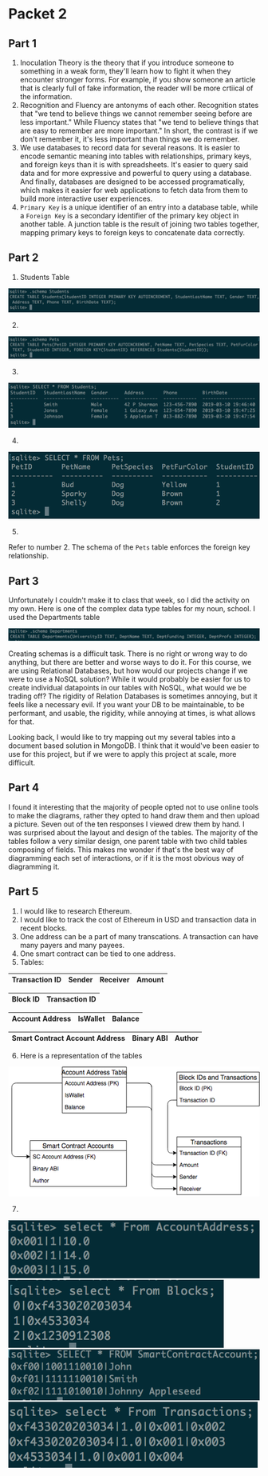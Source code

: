 # Packet 2
## Part 1
1. Inoculation Theory is the theory that if you introduce someone to something in a weak form, they'll learn how to fight it when they encounter stronger forms. For example, if you show someone an article that is clearly full of fake information, the reader will be more crtiical of the information.
2. Recognition and Fluency are antonyms of each other. Recognition states that "we tend to believe things we cannot remember seeing before are less important." While Fluency states that "we tend to believe things that are easy to remember are more important." In short, the contrast is if we don't remember it, it's less important than things we do remember.
3. We use databases to record data for several reasons. It is easier to encode semantic meaning into tables with relationships, primary keys, and foreign keys than it is with spreadsheets. It's easier to query said data and for more expressive and powerful to query using a database. And finally, databases are designed to be accessed programatically, which makes it easier for web applications to fetch data from them to build more interactive user experiences.
4. `Primary Key` is a unique identifier of an entry into a database table, while a `Foreign Key` is a secondary identifier of the primary key object in another table. A junction table is the result of joining two tables together, mapping primary keys to foreign keys to concatenate data correctly.
## Part 2
1. Students Table

![Student Schema](../imgs/packet2/StudentsSchema.png)

2.
![Pets Schema](../imgs/packet2/PetsSchema.png)

3.
![Student Data](../imgs/packet2/StudentsData.png)

4.
![Pets Data](../imgs/packet2/DogData.png)

5.
Refer to number 2. The schema of the `Pets` table enforces the foreign key relationship.
 
## Part 3
Unfortunately I couldn't make it to class that week, so I did the activity on my own. Here is one of the complex data type tables for my noun, school. I used the Departments table

![Departments](../imgs/packet2/part3.png)

Creating schemas is a difficult task. There is no right or wrong way to do anything, but there are better and worse ways to do it. For this course, we are using Relational Databases, but how would our projects change if we were to use a NoSQL solution? While it would probably be easier for us to create individual datapoints in our tables with NoSQL, what would we be trading off? The rigidity of Relation Databases is sometimes annoying, but it feels like a necessary evil. If you want your DB to be maintainable, to be performant, and usable, the rigidity, while annoying at times, is what allows for that. 

Looking back, I would like to try mapping out my several tables into a document based solution in MongoDB. I think that it would've been easier to use for this project, but if we were to apply this project at scale, more difficult.

## Part 4
I found it interesting that the majority of people opted not to use online tools to make the diagrams, rather they opted to hand draw them and then upload a picture. Seven out of the ten responses I viewed drew them by hand. I was surprised about the layout and design of the tables. The majority of the tables follow a very similar design, one parent table with two child tables composing of fields. This makes me wonder if that's the best way of diagramming each set of interactions, or if it is the most obvious way of diagramming it. 

## Part 5
1. I would like to research Ethereum.
2. I would like to track the cost of Ethereum in USD and transaction data in recent blocks.
3. One address can be a part of many transcations. A transaction can have many payers and many payees. 
4. One smart contract can be tied to one address.
5. Tables:

|Transaction ID|Sender|Receiver|Amount|
|--------------|------|--------|------|

|Block ID|Transaction ID|
|--------|--------------|

|Account Address|IsWallet|Balance|
|--|--|--|

|Smart Contract Account Address|Binary ABI|Author|
|---|---|---|

6. Here is a representation of the tables

![Tables](../imgs/packet2/EthTables.png)


7.
![Account Address](../imgs/packet2/AccountAddress.png)
![Blocks](../imgs/packet2/Blocks.png)
![SmartContractAccount](../imgs/packet2/SmartContractAccount.png)
![Transactions](../imgs/packet2/Transactions.png)
